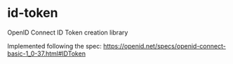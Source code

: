 # id-token
OpenID Connect ID Token creation library

Implemented following the spec: https://openid.net/specs/openid-connect-basic-1_0-37.html#IDToken
